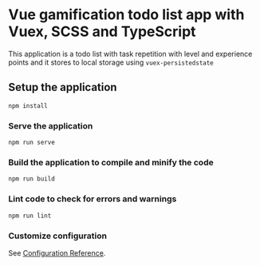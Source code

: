 # Vue gamification todo list app with Vuex, SCSS and TypeScript

This application is a todo list with task repetition with level and experience points and it stores to local storage using `vuex-persistedstate`


## Setup the application

```
npm install
```

### Serve the application

```
npm run serve
```

### Build the application to compile and minify the code

```
npm run build
```

### Lint code to check for errors and warnings

```
npm run lint
```

### Customize configuration

See [Configuration Reference](https://cli.vuejs.org/config/).
